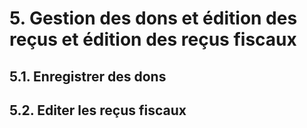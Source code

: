 # 5. Gestion des dons et édition des reçus et édition des reçus fiscaux

## 5.1. Enregistrer des dons

## 5.2. Editer les reçus fiscaux

